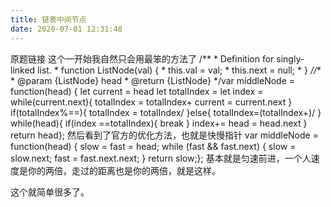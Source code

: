 ```yaml
---
title: 链表中间节点
date: 2020-07-01 12:31:48
---
```


原题链接 这个一开始我自然只会用最笨的方法了 /** * Definition for singly-linked list. * function ListNode(val) { * this.val = val; * this.next = null; * } *//** * @param {ListNode} head * @return {ListNode} */var middleNode = function(head) { let current = head let totalIndex =  let index =  while(current.next){ totalIndex = totalIndex+ current = current.next } if(totalIndex%==){ totalIndex = totalIndex/ }else{ totalIndex=(totalIndex+)/ } while(head){ if(index ==totalIndex){ break } index+= head = head.next } return head}; 然后看到了官方的优化方法，也就是快慢指针 var middleNode = function(head) { slow = fast = head; while (fast && fast.next) { slow = slow.next; fast = fast.next.next; } return slow;}; 基本就是匀速前进，一个人速度是你的两倍，走过的距离也是你的两倍，就是这样。

这个就简单很多了。
